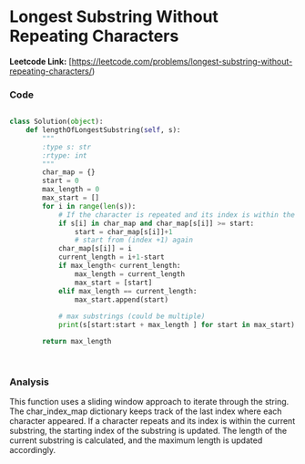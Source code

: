 # Longest Substring Without Repeating Characters

**Leetcode Link:** [https://leetcode.com/problems/longest-substring-without-repeating-characters/)


### Code

```python

class Solution(object):
    def lengthOfLongestSubstring(self, s):
        """
        :type s: str
        :rtype: int
        """
        char_map = {}
        start = 0
        max_length = 0
        max_start = []
        for i in range(len(s)):
            # If the character is repeated and its index is within the current substring
            if s[i] in char_map and char_map[s[i]] >= start:
                start = char_map[s[i]]+1
                # start from (index +1) again
            char_map[s[i]] = i
            current_length = i+1-start
            if max_length< current_length:
                max_length = current_length
                max_start = [start]
            elif max_length == current_length:
                max_start.append(start)
            
            # max substrings (could be multiple)
            print(s[start:start + max_length ] for start in max_start)

        return max_length
            
            
 ```


### Analysis
This function uses a sliding window approach to iterate through the string. The char_index_map dictionary keeps track of the last index where each character appeared. If a character repeats and its index is within the current substring, the starting index of the substring is updated. The length of the current substring is calculated, and the maximum length is updated accordingly. 

